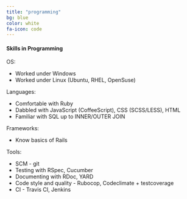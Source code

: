 ```yaml
---
title: "programming"
bg: blue
color: white
fa-icon: code
---
```


#### Skills in Programming

OS:

* Worked under Windows
* Worked under Linux (Ubuntu, RHEL, OpenSuse)

Languages:

* Comfortable with Ruby
* Dabbled with JavaScript (CoffeeScript), CSS (SCSS/LESS), HTML
* Familiar with SQL up to INNER/OUTER JOIN

Frameworks:

* Know basics of Rails

Tools:

* SCM - git
* Testing with RSpec, Cucumber
* Documenting with RDoc, YARD
* Code style and quality - Rubocop, Codeclimate + testcoverage
* CI - Travis CI, Jenkins
